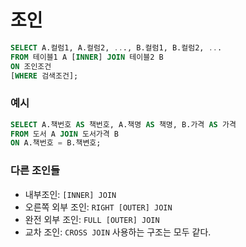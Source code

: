 # 조인
```sql
SELECT A.컬럼1, A.컬럼2, ..., B.컬럼1, B.컬럼2, ...
FROM 테이블1 A [INNER] JOIN 테이블2 B 
ON 조인조건
[WHERE 검색조건];
```

### 예시
```sql
SELECT A.책번호 AS 책번호, A.책명 AS 책명, B.가격 AS 가격
FROM 도서 A JOIN 도서가격 B
ON A.책번호 = B.책변호;
```

### 다른 조인들
- 내부조인: `[INNER] JOIN`
- 오른쪽 외부 조인: `RIGHT [OUTER] JOIN`
- 완전 외부 조인: `FULL [OUTER] JOIN`
- 교차 조인: `CROSS JOIN`
사용하는 구조는 모두 같다.